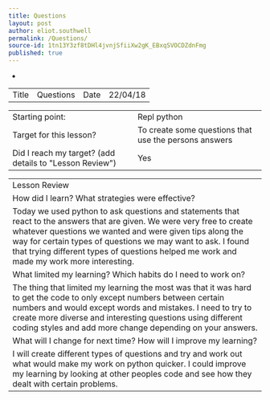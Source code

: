 ```yaml
---
title: Questions
layout: post
author: eliot.southwell
permalink: /Questions/
source-id: 1tn13Y3zf8tDHl4jvnjSfiiXw2gK_EBxqSVOCDZdnFmg
published: true
---
```

-

<table>
  <tr>
    <td>Title</td>
    <td>Questions</td>
    <td>Date</td>
    <td>22/04/18</td>
  </tr>
</table>


<table>
  <tr>
    <td>Starting point:</td>
    <td>Repl python</td>
  </tr>
  <tr>
    <td>Target for this lesson?</td>
    <td>To create some questions that use the persons answers</td>
  </tr>
  <tr>
    <td>Did I reach my target? 
(add details to "Lesson Review")</td>
    <td>Yes</td>
  </tr>
</table>


<table>
  <tr>
    <td>Lesson Review</td>
  </tr>
  <tr>
    <td>How did I learn? What strategies were effective? </td>
  </tr>
  <tr>
    <td>Today we used python to ask questions and statements that react to the answers that are given. We were very free to create whatever questions we wanted and were given tips along the way for certain types of questions we may want to ask. I found that trying different types of questions helped me work and made my work more interesting.</td>
  </tr>
  <tr>
    <td>What limited my learning? Which habits do I need to work on? </td>
  </tr>
  <tr>
    <td>The thing that limited my learning the most was that it was hard to get the code to only except numbers between certain numbers and would except words and mistakes. I need to try to create more diverse and interesting questions using different coding styles and add more change depending on your answers.</td>
  </tr>
  <tr>
    <td>What will I change for next time? How will I improve my learning?</td>
  </tr>
  <tr>
    <td>I will create different types of questions and try and work out what would make my work on python quicker. I could improve my learning by looking at other peoples code and see how they dealt with certain problems.</td>
  </tr>
</table>


